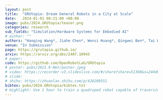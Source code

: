 ```yaml
---
layout: post
title:  "GRUtopia: Dream General Robots in a City at Scale"
date:   2024-01-01 00:21:00 +00:00
image: pubs/2024.GRUtopia/teaser.png
categories: research
sub_fields: "Simulation/Hardware Systems for Embodied AI"
# author: ""
authors: "Hanqing Wang*, Jiahe Chen*, Wensi Huang*, Qingwei Ben*, Tai Wang*, Boyu Mi*, Tao Huang, Siheng Zhao, Yilun Chen, Sizhe Yang, Peizhou Cao, Wenye Yu, Zichao Ye, Jialun Li, Junfeng Long, Zirui Wang, Huiling Wang, Ying Zhao, Zhongying Tu, Yu Qiao, Dahua Lin, <strong>Jiangmiao Pang</strong>"
venue: "In Submission"
page: https://grutopia.github.io/
arxiv: https://arxiv.org/abs/2407.10943
# paper: 
code: https://github.com/OpenRobotLab/GRUtopia
# poster: pubs/2021.K-Net/poster.jpeg
# video: https://recorder-v3.slideslive.com/#/share?share=51360&s=244d89a2-1418-4fd5-89fe-dc9616fc6efd
# slide:
# zhihu: https://zhuanlan.zhihu.com/p/428280551
bibtex: pubs/2024.GRUtopia/bibtex.txt
# Highlight: Use 1 hour to train a quadruped robot capable of traversing any terrain under any disturbances in the open world.
---
```

